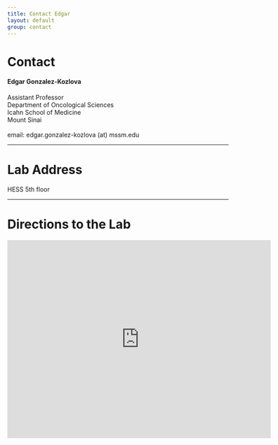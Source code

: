 ```yaml
---
title: Contact Edgar
layout: default
group: contact
---
```


# Contact


<div class="row">

<div class="col-md-4">

  <h4>Edgar Gonzalez-Kozlova</h4>
  Assistant Professor  <br>
  Department of Oncological Sciences  <br>
  Icahn School of Medicine  <br>
  Mount Sinai <br>
  <br>
  email: edgar.gonzalez-kozlova (at) mssm.edu <br> 

</div>

</div>

* * *

# Lab Address

<div class="row">

<div class="col-md-4">

HESS 5th floor <br>

</div>

</div>

* * *

# Directions to the Lab

<div class="google-maps">
<iframe src="https://www.google.com/maps/embed?pb=!1m18!1m12!1m3!1d436.2435049105607!2d-73.95160952872924!3d40.791106869284484!2m3!1f0!2f0!3f0!3m2!1i1024!2i768!4f13.1!3m3!1m2!1s0x89c2f61d91e4ba81%3A0x3e224256e121c400!2sLeon%20and%20Norma%20Hess%20Center%20for%20Science%20and%20Medicine!5e0!3m2!1sen!2sus!4v1634135443984!5m2!1sen!2sus" width="600" height="450" style="border:0;" allowfullscreen="" loading="lazy"></iframe>
</div>
